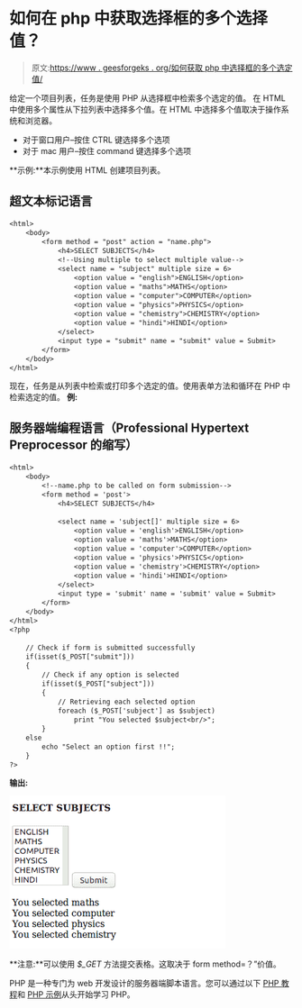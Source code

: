 # 如何在 php 中获取选择框的多个选择值？

> 原文:[https://www . geesforgeks . org/如何获取 php 中选择框的多个选定值/](https://www.geeksforgeeks.org/how-to-get-multiple-selected-values-of-select-box-in-php/)

给定一个项目列表，任务是使用 PHP 从选择框中检索多个选定的值。
在 HTML 中使用多个属性从下拉列表中选择多个值。在 HTML 中选择多个值取决于操作系统和浏览器。

*   对于窗口用户–按住 CTRL 键选择多个选项
*   对于 mac 用户–按住 command 键选择多个选项

**示例:**本示例使用 HTML 创建项目列表。

## 超文本标记语言

```
<html>
    <body>
        <form method = "post" action = "name.php">
            <h4>SELECT SUBJECTS</h4>
            <!--Using multiple to select multiple value-->
            <select name = "subject" multiple size = 6> 
                <option value = "english">ENGLISH</option>
                <option value = "maths">MATHS</option>
                <option value = "computer">COMPUTER</option>
                <option value = "physics">PHYSICS</option>
                <option value = "chemistry">CHEMISTRY</option>
                <option value = "hindi">HINDI</option>
            </select>
            <input type = "submit" name = "submit" value = Submit>
        </form>
    </body>
</html>
```

现在，任务是从列表中检索或打印多个选定的值。使用表单方法和循环在 PHP 中检索选定的值。
**例:**

## 服务器端编程语言（Professional Hypertext Preprocessor 的缩写）

```
<html>
    <body>
        <!--name.php to be called on form submission-->
        <form method = 'post'>
            <h4>SELECT SUBJECTS</h4>

            <select name = 'subject[]' multiple size = 6> 
                <option value = 'english'>ENGLISH</option>
                <option value = 'maths'>MATHS</option>
                <option value = 'computer'>COMPUTER</option>
                <option value = 'physics'>PHYSICS</option>
                <option value = 'chemistry'>CHEMISTRY</option>
                <option value = 'hindi'>HINDI</option>
            </select>
            <input type = 'submit' name = 'submit' value = Submit>
        </form>
    </body>
</html>
<?php

    // Check if form is submitted successfully
    if(isset($_POST["submit"]))
    {
        // Check if any option is selected
        if(isset($_POST["subject"]))
        {
            // Retrieving each selected option
            foreach ($_POST['subject'] as $subject)
                print "You selected $subject<br/>";
        }
    else
        echo "Select an option first !!";
    }
?>
```

**输出:**

![image](img/15e3ce3c2073fbd68a6a3db0dec555bc.png)

**注意:**可以使用 *$_GET* 方法提交表格。这取决于 form method=？”价值。

PHP 是一种专门为 web 开发设计的服务器端脚本语言。您可以通过以下 [PHP 教程](https://www.geeksforgeeks.org/php-tutorials/)和 [PHP 示例](https://www.geeksforgeeks.org/php-examples/)从头开始学习 PHP。